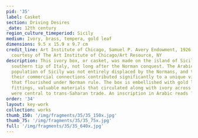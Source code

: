 ```yaml
---
pid: '35'
label: Casket
section: Driving Desires
_date: 12th century
region_culture_timeperiod: Sicily
medium: Ivory, brass, tempera, gold leaf
dimensions: 9.5 x 15.9 x 9.7 cm
credit_line: Art Institute of Chicago, Samuel P. Avery Endowment, 1926.389. Photograph
  courtesy of The Art Institute of Chicago/Art Resource, NY
description: This ivory box, or casket, was made on the island of Sicily, off the
  southern tip of Italy, not long after the Norman conquest. The Arabic-speaking Muslim
  population of Sicily was not entirely displaced by the Normans, and these communities´and
  their commercial connections´contributed significantly to a unique visual culture
  that flourished under Norman rule. The box is embellished with gold leaf and copper
  fittings, valuable materials that circulated along with ivory across networks that
  were central to trans-Saharan trade. An inscription in Arabic reads ?May glory endure.?
order: '34'
layout: key-work
collection: works
thumb_150: '/img/fragments/35/35_150x.jpg'
thumb_75: '/img/fragments/35/35_75x.jpg'
full: '/img/fragments/35/35_640x.jpg'
---
```

